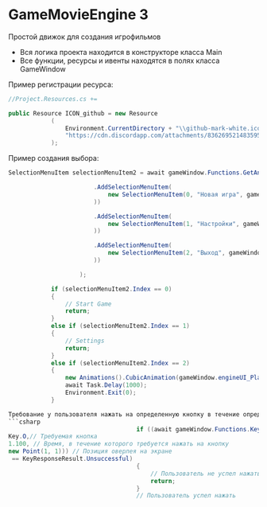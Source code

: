 # GameMovieEngine 3

Простой движок для создания игрофильмов

- Вся логика проекта находится в конструкторе класса Main
- Все функции, ресурсы и ивенты находятся в полях класса GameWindow

Пример регистрации ресурса:
```csharp
//Project.Resources.cs +=

public Resource ICON_github = new Resource
            (
                Environment.CurrentDirectory + "\\github-mark-white.ico", // Прямой путь к ресурсу (Локально)
                "https://cdn.discordapp.com/attachments/836269521483595796/1179068945907597312/github-mark-white.ico" // Прямая ссылка на ресурс с сервера
            );
```


Пример создания выбора:
```csharp
SelectionMenuItem selectionMenuItem2 = await gameWindow.Functions.GetAnswerFromSelectionMenu(new SelectionMenu() { }

                        .AddSelectionMenuItem(
                            new SelectionMenuItem(0, "Новая игра", gameWindow.Resources.ICON_github.FullName
                        ))

                        .AddSelectionMenuItem(
                            new SelectionMenuItem(1, "Настройки", gameWindow.Resources.ICON_github.FullName
                        ))

                        .AddSelectionMenuItem(
                            new SelectionMenuItem(2, "Выход", gameWindow.Resources.ICON_github.FullName
                        ))

                    );

            if (selectionMenuItem2.Index == 0)
            {
                // Start Game
                return;
            }
            else if (selectionMenuItem2.Index == 1)
            {
                // Settings
                return;
            }
            else if (selectionMenuItem2.Index == 2)
            {
                new Animations().CubicAnimation(gameWindow.engineUI_Player, MediaElement.OpacityProperty, 1, 0, 1);
                await Task.Delay(1000);
                Environment.Exit(0);
            }

Требование у пользователя нажать на определенную кнопку в течение определенного времени:
```csharp
                                    if ((await gameWindow.Functions.KeyResponse(
Key.O,// Требуемая кнопка
1.100, // Время, в течение которого требуется нажать на кнопку
new Point(1, 1))) // Позиция оверлея на экране
 == KeyResponseResult.Unsuccessful)
                                    {
                                        // Пользователь не успел нажать
                                        return;
                                    }
                                    // Пользователь успел нажать
```
